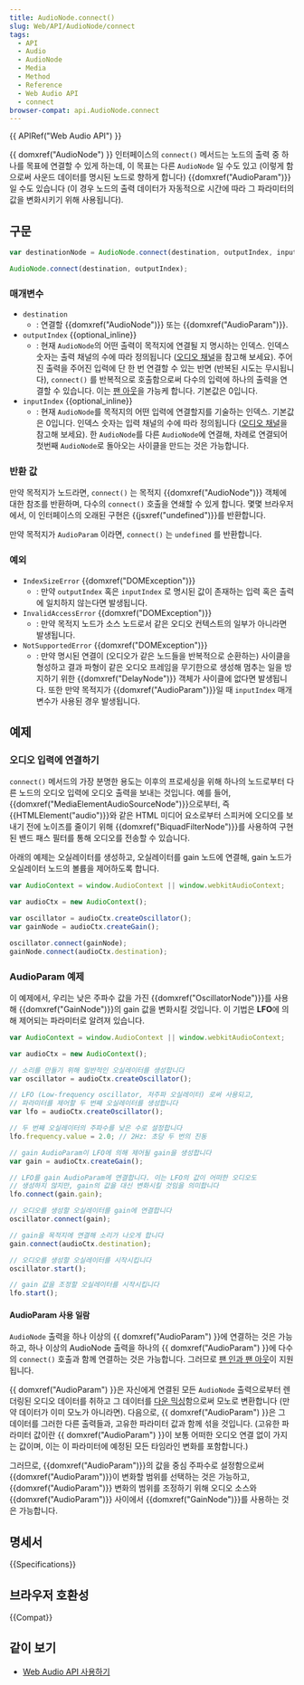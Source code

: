 ```yaml
---
title: AudioNode.connect()
slug: Web/API/AudioNode/connect
tags:
  - API
  - Audio
  - AudioNode
  - Media
  - Method
  - Reference
  - Web Audio API
  - connect
browser-compat: api.AudioNode.connect
---
```

{{ APIRef("Web Audio API") }}

{{ domxref("AudioNode") }} 인터페이스의 `connect()` 메서드는 노드의 출력 중 하나를 목표에 연결할 수 있게 하는데, 이 목표는 다른 `AudioNode` 일 수도 있고 (이렇게 함으로써 사운드 데이터를 명시된 노드로 향하게 합니다) {{domxref("AudioParam")}} 일 수도 있습니다 (이 경우 노드의 출력 데이터가 자동적으로 시간에 따라 그 파라미터의 값을 변화시키기 위해 사용됩니다).

## 구문

```js
var destinationNode = AudioNode.connect(destination, outputIndex, inputIndex);

AudioNode.connect(destination, outputIndex);
```

### 매개변수

- `destination`
  - : 연결할 {{domxref("AudioNode")}} 또는 {{domxref("AudioParam")}}.
- `outputIndex` {{optional_inline}}
  - : 현재 `AudioNode`의 어떤 출력이 목적지에 연결될 지 명시하는 인덱스. 인덱스 숫자는 출력 채널의 수에 따라 정의됩니다 ([오디오 채널](/ko/docs/Web/API/Web_Audio_API/Basic_concepts_behind_Web_Audio_API#audio_channels)을 참고해 보세요). 주어진 출력을 주어진 입력에 단 한 번 연결할 수 있는 반면 (반복된 시도는 무시됩니다), `connect()` 를 반복적으로 호출함으로써 다수의 입력에 하나의 출력을 연결할 수 있습니다. 이는 [팬 아웃](/ko/docs/Web/API/Web_Audio_API/Basic_concepts_behind_Web_Audio_API#fan-in_and_fan-out)을 가능케 합니다. 기본값은 0입니다.
- `inputIndex` {{optional_inline}}
  - : 현재 `AudioNode`를 목적지의 어떤 입력에 연결할지를 기술하는 인덱스. 기본값은 0입니다. 인덱스 숫자는 입력 채널의 수에 따라 정의됩니다 ([오디오 채널](/ko/docs/Web/API/Web_Audio_API/Basic_concepts_behind_Web_Audio_API#audio_channels)을 참고해 보세요). 한 `AudioNode`를 다른 `AudioNode`에 연결해, 차례로 연결되어 첫번째 `AudioNode`로 돌아오는 사이클을 만드는 것은 가능합니다.

### 반환 값

만약 목적지가 노드라면, `connect()` 는 목적지 {{domxref("AudioNode")}} 객체에 대한 참조를 반환하며, 다수의 `connect()` 호출을 연쇄할 수 있게 합니다. 몇몇 브라우저에서, 이 인터페이스의 오래된 구현은 {{jsxref("undefined")}}를 반환합니다.

만약 목적지가 `AudioParam` 이라면, `connect()` 는 `undefined` 를 반환합니다.

### 예외

- `IndexSizeError` {{domxref("DOMException")}}
  - : 만약 `outputIndex` 혹은 `inputIndex` 로 명시된 값이 존재하는 입력 혹은 출력에 일치하지 않는다면 발생됩니다.
- `InvalidAccessError` {{domxref("DOMException")}}
  - : 만약 목적지 노드가 소스 노드로서 같은 오디오 컨텍스트의 일부가 아니라면 발생됩니다.
- `NotSupportedError` {{domxref("DOMException")}}
  - : 만약 명시된 연결이 (오디오가 같은 노드들을 반복적으로 순환하는) 사이클을 형성하고 결과 파형이 같은 오디오 프레임을 무기한으로 생성해 멈추는 일을 방지하기 위한 {{domxref("DelayNode")}} 객체가 사이클에 없다면 발생됩니다. 또한 만약 목적지가 {{domxref("AudioParam")}}일 때 `inputIndex` 매개변수가 사용된 경우 발생됩니다.

## 예제

### 오디오 입력에 연결하기

`connect()` 메서드의 가장 분명한 용도는 이후의 프로세싱을 위해 하나의 노드로부터 다른 노드의 오디오 입력에 오디오 출력을 보내는 것입니다. 예를 들어, {{domxref("MediaElementAudioSourceNode")}}으로부터, 즉 {{HTMLElement("audio")}}와 같은 HTML 미디어 요소로부터 스피커에 오디오를 보내기 전에 노이즈를 줄이기 위해 {{domxref("BiquadFilterNode")}}를 사용하여 구현된 밴드 패스 필터를 통해 오디오를 전송할 수 있습니다.

아래의 예제는 오실레이터를 생성하고, 오실레이터를 gain 노드에 연결해, gain 노드가 오실레이터 노드의 볼륨을 제어하도록 합니다.

```js
var AudioContext = window.AudioContext || window.webkitAudioContext;

var audioCtx = new AudioContext();

var oscillator = audioCtx.createOscillator();
var gainNode = audioCtx.createGain();

oscillator.connect(gainNode);
gainNode.connect(audioCtx.destination);
```

### AudioParam 예제

이 예제에서, 우리는 낮은 주파수 값을 가진 {{domxref("OscillatorNode")}}를 사용해 {{domxref("GainNode")}}의 gain 값을 변화시킬 것입니다. 이 기법은 **LFO**에 의해 제어되는 파라미터로 알려져 있습니다.

```js
var AudioContext = window.AudioContext || window.webkitAudioContext;

var audioCtx = new AudioContext();

// 소리를 만들기 위해 일반적인 오실레이터를 생성합니다
var oscillator = audioCtx.createOscillator();

// LFO (Low-frequency oscillator, 저주파 오실레이터) 로써 사용되고,
// 파라미터를 제어할 두 번째 오실레이터를 생성합니다
var lfo = audioCtx.createOscillator();

// 두 번째 오실레이터의 주파수를 낮은 수로 설정합니다
lfo.frequency.value = 2.0; // 2Hz: 초당 두 번의 진동

// gain AudioParam이 LFO에 의해 제어될 gain을 생성합니다
var gain = audioCtx.createGain();

// LFO를 gain AudioParam에 연결합니다. 이는 LFO의 값이 어떠한 오디오도
// 생성하지 않지만, gain의 값을 대신 변화시킬 것임을 의미합니다
lfo.connect(gain.gain);

// 오디오를 생성할 오실레이터를 gain에 연결합니다
oscillator.connect(gain);

// gain을 목적지에 연결해 소리가 나오게 합니다
gain.connect(audioCtx.destination);

// 오디오를 생성할 오실레이터를 시작시킵니다
oscillator.start();

// gain 값을 조정할 오실레이터를 시작시킵니다
lfo.start();
```

#### AudioParam 사용 일람

`AudioNode` 출력을 하나 이상의 {{
  domxref("AudioParam") }}에 연결하는 것은 가능하고, 하나 이상의 AudioNode 출력을 하나의 {{
  domxref("AudioParam") }}에 다수의 `connect()` 호출과 함께 연결하는 것은 가능합니다. 그러므로 [팬 인과 팬 아웃](/ko/docs/Web/API/Web_Audio_API/Basic_concepts_behind_Web_Audio_API#fan-in_and_fan-out)이 지원됩니다.

{{ domxref("AudioParam") }}은 자신에게 연결된 모든 `AudioNode` 출력으로부터 렌더링된 오디오 데이터를 취하고 그 데이터를 [다운 믹싱](/ko/docs/Web/API/Web_Audio_API/Basic_concepts_behind_Web_Audio_API#up-mixing_and_down-mixing)함으로써 모노로 변환합니다 (만약 데이터가 이미 모노가 아니라면). 다음으로, {{ domxref("AudioParam") }}은 그 데이터를 그러한 다른 출력들과, 고유한 파라미터 값과 함께 섞을 것입니다. (고유한 파라미터 값이란 {{ domxref("AudioParam") }}이 보통 어떠한 오디오 연결 없이 가지는 값이며, 이는 이 파라미터에 예정된 모든 타임라인 변화를 포함합니다.)

그러므로, {{domxref("AudioParam")}}의 값을 중심 주파수로 설정함으로써 {{domxref("AudioParam")}}이 변화할 범위를 선택하는 것은 가능하고, {{domxref("AudioParam")}} 변화의 범위를 조정하기 위해 오디오 소스와 {{domxref("AudioParam")}} 사이에서 {{domxref("GainNode")}}를 사용하는 것은 가능합니다.

## 명세서

{{Specifications}}

## 브라우저 호환성

{{Compat}}

## 같이 보기

- [Web Audio API 사용하기](/ko/docs/Web/API/Web_Audio_API/Using_Web_Audio_API)
